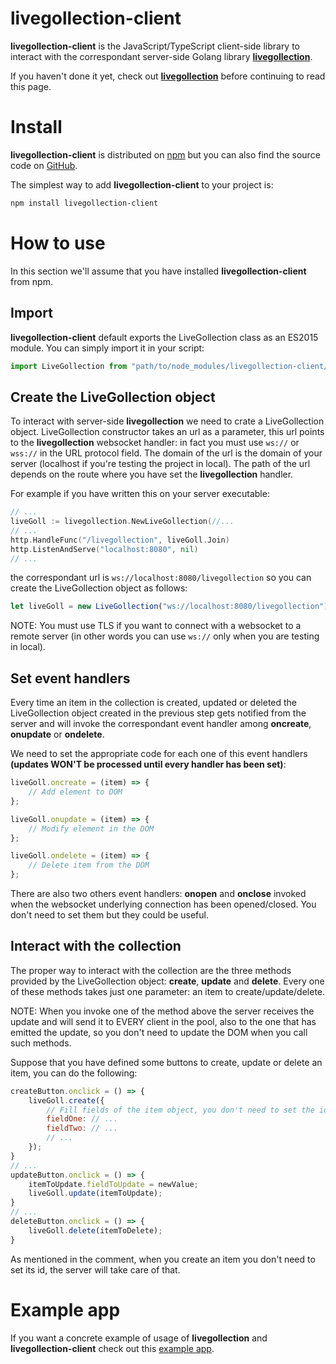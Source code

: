 # livegollection-client
**livegollection-client** is the JavaScript/TypeScript client-side library to interact with the correspondant server-side Golang library **[livegollection](https://github.com/m1gwings/livegollection)**.

If you haven't done it yet, check out **[livegollection](https://github.com/m1gwings/livegollection)** before continuing to read this page.
# Install
**livegollection-client** is distributed on [npm](https://www.npmjs.com/package/livegollection-client) but you can also find the source code on [GitHub](https://github.com/m1gwings/livegollection-client).

The simplest way to add **livegollection-client** to your project is:
```bash
npm install livegollection-client
```
# How to use
In this section we'll assume that you have installed **livegollection-client** from npm.
## Import
**livegollection-client** default exports the LiveGollection class as an ES2015 module. You can simply import it in your script:
```javascript
import LiveGollection from "path/to/node_modules/livegollection-client/dist/index.js"; 
```
## Create the LiveGollection object
To interact with server-side **livegollection** we need to crate a LiveGollection object. LiveGollection constructor takes an url as a parameter, this url points to the **livegollection** websocket handler: in fact you must use `ws://` or `wss://` in the URL protocol field. The domain of the url is the domain of your server (localhost if you're testing the project in local). The path of the url depends on the route where you have set the **livegollection** handler.

For example if you have written this on your server executable:
```go
// ...
liveGoll := livegollection.NewLiveGollection(//...
// ...
http.HandleFunc("/livegollection", liveGoll.Join)
http.ListenAndServe("localhost:8080", nil)
// ...
```
the correspondant url is `ws://localhost:8080/livegollection` so you can create the LiveGollection object as follows:
```javascript
let liveGoll = new LiveGollection("ws://localhost:8080/livegollection");
```
NOTE: You must use TLS if you want to connect with a websocket to a remote server (in other words you can use `ws://` only when you are testing in local).
## Set event handlers
Every time an item in the collection is created, updated or deleted the LiveGollection object created in the previous step gets notified from the server and will invoke the correspondant event handler among **oncreate**, **onupdate** or **ondelete**.

We need to set the appropriate code for each one of this event handlers **(updates WON'T be processed until every handler has been set)**:
```javascript
liveGoll.oncreate = (item) => {
    // Add element to DOM
};

liveGoll.onupdate = (item) => {
    // Modify element in the DOM
};

liveGoll.ondelete = (item) => {
    // Delete item from the DOM
};
```
There are also two others event handlers: **onopen** and **onclose** invoked when the websocket underlying connection has been opened/closed. You don't need to set them but they could be useful.
## Interact with the collection
The proper way to interact with the collection are the three methods provided by the LiveGollection object: **create**, **update** and **delete**. Every one of these methods takes just one parameter: an item to create/update/delete.

NOTE: When you invoke one of the method above the server receives the update and will send it to EVERY client in the pool, also to the one that has emitted the update, so you don't need to update the DOM when you call such methods.

Suppose that you have defined some buttons to create, update or delete an item, you can do the following:
```javascript
createButton.onclick = () => {
    liveGoll.create({
        // Fill fields of the item object, you don't need to set the id, the server will take care of that
        fieldOne: // ...
        fieldTwo: // ...
        // ...
    });
}
// ...
updateButton.onclick = () => {
    itemToUpdate.fieldToUpdate = newValue;
    liveGoll.update(itemToUpdate);
}
// ...
deleteButton.onclick = () => {
    liveGoll.delete(itemToDelete);
}
```
As mentioned in the comment, when you create an item you don't need to set its id, the server will take care of that.
# Example app
If you want a concrete example of usage of **livegollection** and **livegollection-client** check out this [example app](https://github.com/m1gwings/livegollection-example-app).
